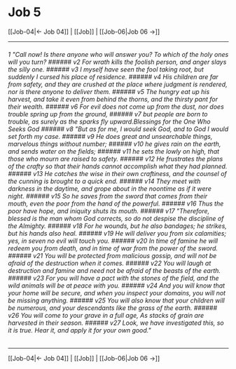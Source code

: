 # Job 5

[[Job-04|← Job 04]] | [[Job]] | [[Job-06|Job 06 →]]
***

###### 1 "Call now! Is there anyone who will answer you? To which of the holy ones will you turn? ###### v2 For wrath kills the foolish person, and anger slays the silly one. ###### v3 I myself have seen the fool taking root, but suddenly I cursed his place of residence. ###### v4 His children are far from safety, and they are crushed at the place where judgment is rendered, nor is there anyone to deliver them. ###### v5 The hungry eat up his harvest, and take it even from behind the thorns, and the thirsty pant for their wealth. ###### v6 For evil does not come up from the dust, nor does trouble spring up from the ground, ###### v7 but people are born to trouble, as surely as the sparks fly upward.Blessings for the One Who Seeks God ###### v8 "But as for me, I would seek God, and to God I would set forth my case. ###### v9 He does great and unsearchable things, marvelous things without number; ###### v10 he gives rain on the earth, and sends water on the fields; ###### v11 he sets the lowly on high, that those who mourn are raised to safety. ###### v12 He frustrates the plans of the crafty so that their hands cannot accomplish what they had planned. ###### v13 He catches the wise in their own craftiness, and the counsel of the cunning is brought to a quick end. ###### v14 They meet with darkness in the daytime, and grope about in the noontime as if it were night. ###### v15 So he saves from the sword that comes from their mouth, even the poor from the hand of the powerful. ###### v16 Thus the poor have hope, and iniquity shuts its mouth. ###### v17 "Therefore, blessed is the man whom God corrects, so do not despise the discipline of the Almighty. ###### v18 For he wounds, but he also bandages; he strikes, but his hands also heal. ###### v19 He will deliver you from six calamities; yes, in seven no evil will touch you. ###### v20 In time of famine he will redeem you from death, and in time of war from the power of the sword. ###### v21 You will be protected from malicious gossip, and will not be afraid of the destruction when it comes. ###### v22 You will laugh at destruction and famine and need not be afraid of the beasts of the earth. ###### v23 For you will have a pact with the stones of the field, and the wild animals will be at peace with you. ###### v24 And you will know that your home will be secure, and when you inspect your domains, you will not be missing anything. ###### v25 You will also know that your children will be numerous, and your descendants like the grass of the earth. ###### v26 You will come to your grave in a full age, As stacks of grain are harvested in their season. ###### v27 Look, we have investigated this, so it is true. Hear it, and apply it for your own good."

***
[[Job-04|← Job 04]] | [[Job]] | [[Job-06|Job 06 →]]
